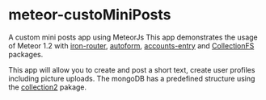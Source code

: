 # meteor-custoMiniPosts
A custom mini posts app using MeteorJs
This app demonstrates the usage of Meteor 1.2 with [iron-router](https://github.com/iron-meteor/iron-router), [autoform](https://github.com/aldeed/meteor-autoform), [accounts-entry](https://github.com/Differential/accounts-entry) and [CollectionFS](https://github.com/CollectionFS/Meteor-CollectionFS) packages.

This app will allow you to create and post a short text, create user profiles including picture uploads.
The mongoDB has a predefined structure using the [collection2](https://github.com/aldeed/meteor-collection2) pakage.
